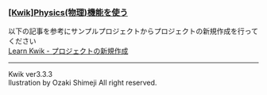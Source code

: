 ### [[Kwik]Physics(物理)機能を使う](http://wp.me/p2bA78-2G)

以下の記事を参考にサンプルプロジェクトからプロジェクトの新規作成を行ってください   
[Learn Kwik - プロジェクトの新規作成](http://wp.me/p2bA78-8j)   

***
Kwik ver3.3.3  
llustration by Ozaki Shimeji All right reserved.
